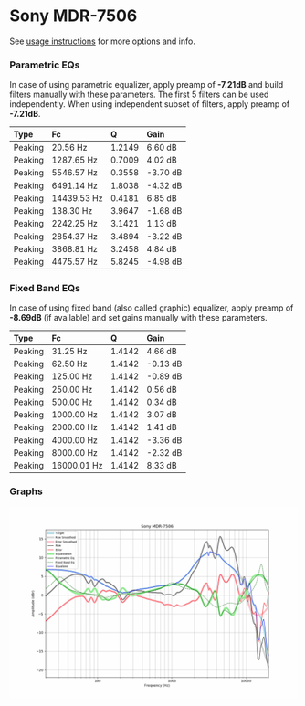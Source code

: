 # Sony MDR-7506
See [usage instructions](https://github.com/jaakkopasanen/AutoEq#usage) for more options and info.

### Parametric EQs
In case of using parametric equalizer, apply preamp of **-7.21dB** and build filters manually
with these parameters. The first 5 filters can be used independently.
When using independent subset of filters, apply preamp of **-7.21dB**.

| Type    | Fc          |      Q | Gain     |
|:--------|:------------|:-------|:---------|
| Peaking | 20.56 Hz    | 1.2149 | 6.60 dB  |
| Peaking | 1287.65 Hz  | 0.7009 | 4.02 dB  |
| Peaking | 5546.57 Hz  | 0.3558 | -3.70 dB |
| Peaking | 6491.14 Hz  | 1.8038 | -4.32 dB |
| Peaking | 14439.53 Hz | 0.4181 | 6.85 dB  |
| Peaking | 138.30 Hz   | 3.9647 | -1.68 dB |
| Peaking | 2242.25 Hz  | 3.1421 | 1.13 dB  |
| Peaking | 2854.37 Hz  | 3.4894 | -3.22 dB |
| Peaking | 3868.81 Hz  | 3.2458 | 4.84 dB  |
| Peaking | 4475.57 Hz  | 5.8245 | -4.98 dB |

### Fixed Band EQs
In case of using fixed band (also called graphic) equalizer, apply preamp of **-8.69dB**
(if available) and set gains manually with these parameters.

| Type    | Fc          |      Q | Gain     |
|:--------|:------------|:-------|:---------|
| Peaking | 31.25 Hz    | 1.4142 | 4.66 dB  |
| Peaking | 62.50 Hz    | 1.4142 | -0.13 dB |
| Peaking | 125.00 Hz   | 1.4142 | -0.89 dB |
| Peaking | 250.00 Hz   | 1.4142 | 0.56 dB  |
| Peaking | 500.00 Hz   | 1.4142 | 0.34 dB  |
| Peaking | 1000.00 Hz  | 1.4142 | 3.07 dB  |
| Peaking | 2000.00 Hz  | 1.4142 | 1.41 dB  |
| Peaking | 4000.00 Hz  | 1.4142 | -3.36 dB |
| Peaking | 8000.00 Hz  | 1.4142 | -2.32 dB |
| Peaking | 16000.01 Hz | 1.4142 | 8.33 dB  |

### Graphs
![](./Sony%20MDR-7506.png)